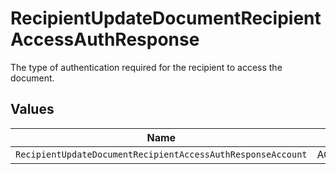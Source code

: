 # RecipientUpdateDocumentRecipientAccessAuthResponse

The type of authentication required for the recipient to access the document.


## Values

| Name                                                        | Value                                                       |
| ----------------------------------------------------------- | ----------------------------------------------------------- |
| `RecipientUpdateDocumentRecipientAccessAuthResponseAccount` | ACCOUNT                                                     |